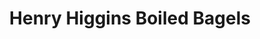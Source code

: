 ---
title: "Henry Higgins Boiled Bagels"
url: /portland/henry-higgins-boiled-bagels/
shop: bakery
---